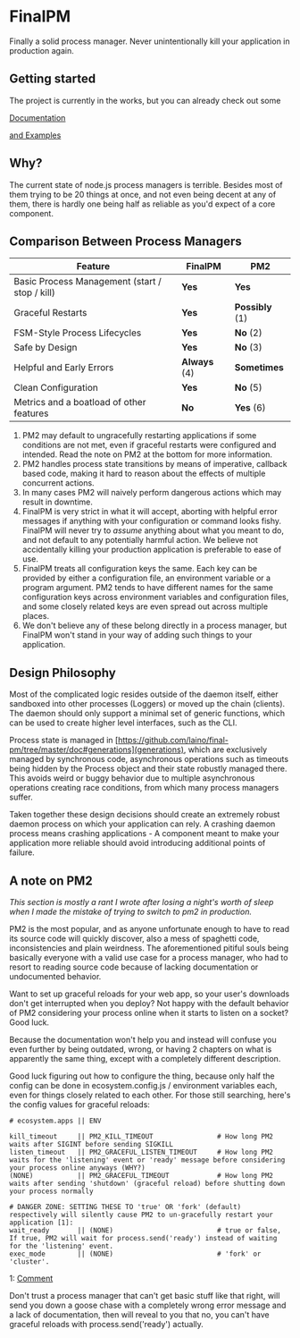 FinalPM
=======

Finally a solid process manager. Never unintentionally kill your application in production again.

Getting started
--------------------

The project is currently in the works, but you can already check out some

[Documentation](https://github.com/laino/final-pm/blob/master/doc/README.md)

[and Examples](https://github.com/laino/final-pm/blob/master/examples/)

Why?
----

The current state of node.js process managers is terrible. Besides most of them
trying to be 20 things at once, and not even being decent at any of them, 
there is hardly one being half as reliable as you'd expect of a core component.

Comparison Between Process Managers
-------------------------------------------

| Feature | FinalPM | PM2 |
| --- | --- | --- |
| Basic Process Management (start / stop / kill) | __Yes__ | __Yes__ |
| Graceful Restarts | __Yes__ | __Possibly__ (1)
| FSM-Style Process Lifecycles | __Yes__ | __No__ (2) |
| Safe by Design | __Yes__ | __No__ (3) |
| Helpful and Early Errors | __Always__ (4) | __Sometimes__ |
| Clean Configuration | __Yes__ | __No__ (5) |
| Metrics and a boatload of other features | __No__ | __Yes__ (6) |

1. PM2 may default to ungracefully restarting applications if some conditions are not met, even if graceful restarts were
   configured and intended. Read the note on PM2 at the bottom for more information.
2. PM2 handles process state transitions by means of imperative, callback based code, making it hard to reason about
   the effects of multiple concurrent actions.
3. In many cases PM2 will naively perform dangerous actions which may result in downtime.
4. FinalPM is very strict in what it will accept, aborting with helpful error messages if anything with your configuration or
   command looks fishy. FinalPM will never try to *assume* anything about what you meant to do, and not default to any 
   potentially harmful action. We believe not accidentally killing your production application is preferable to ease of use.
5. FinalPM treats all configuration keys the same. Each key can be provided by either a configuration file, an environment
   variable or a program argument. PM2 tends to have different names for the same configuration keys across environment variables
   and configuration files, and some closely related keys are even spread out across multiple places.
6. We don't believe any of these belong directly in a process manager, but FinalPM won't stand in your way of
   adding such things to your application.

Design Philosophy
-----------------

Most of the complicated logic resides outside of the daemon itself, either sandboxed
into other processes (Loggers) or moved up the chain (clients). The daemon should only support
a minimal set of generic functions, which can be used to create higher level interfaces,
such as the CLI.

Process state is managed in [https://github.com/laino/final-pm/tree/master/doc#generations](generations),
which are exclusively managed by synchronous code, asynchronous operations such as timeouts being hidden
by the Process object and their state robustly managed there. This avoids weird or buggy behavior due to
multiple asynchronous operations creating race conditions, from which many process managers suffer.

Taken together these design decisions should create an extremely robust daemon process on which
your application can rely. A crashing daemon process means crashing applications - A component
meant to make your application more reliable should avoid introducing additional points of failure.

A note on PM2
------------
_This section is mostly a rant I wrote after losing a night's worth of sleep when I made the
mistake of trying to switch to pm2 in production._

PM2 is the most popular, and as anyone unfortunate enough to have to read
its source code will quickly discover, also a mess of spaghetti code, inconsistencies
and plain weirdness. The aforementioned pitiful souls being basically everyone with
a valid use case for a process manager, who had to resort to reading source code
because of lacking documentation or undocumented behavior.

Want to set up graceful reloads for your web app, so your user's downloads
don't get interrupted when you deploy? Not happy with the default behavior
of PM2 considering your process online when it starts to listen on a socket?
Good luck.

Because the documentation won't help you and instead will confuse you even further
by being outdated, wrong, or having 2 chapters on what is apparently the same thing,
except with a completely different description.

Good luck figuring out how to configure the thing, because only half the config
can be done in ecosystem.config.js / environment variables each, even for things closely related
to each other. For those still searching, here's the config values for graceful reloads:

```
# ecosystem.apps || ENV

kill_timeout     || PM2_KILL_TIMEOUT                # How long PM2 waits after SIGINT before sending SIGKILL
listen_timeout   || PM2_GRACEFUL_LISTEN_TIMEOUT     # How long PM2 waits for the 'listening' event or 'ready' message before considering your process online anyways (WHY?)
(NONE)           || PM2_GRACEFUL_TIMEOUT            # How long PM2 waits after sending 'shutdown' (graceful reload) before shutting down your process normally

# DANGER ZONE: SETTING THESE TO 'true' OR 'fork' (default) respectively will silently cause PM2 to un-gracefully restart your application [1]:
wait_ready       || (NONE)                          # true or false, If true, PM2 will wait for process.send('ready') instead of waiting for the 'listening' event.
exec_mode        || (NONE)                          # 'fork' or 'cluster'. 
```
1: [Comment](https://github.com/Unitech/pm2/commit/a53fd17a7015cf77dd9a04a01300c60a98c0fc08#commitcomment-24954769)

Don't trust a process manager that can't get basic stuff like that right, will send you down a goose
chase with a completely wrong error message and a lack of documentation, then will reveal to you
that no, you can't have graceful reloads with process.send('ready') actually.


